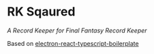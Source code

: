 # RK Sqaured

_A Record Keeper for Final Fantasy Record Keeper_

Based on [electron-react-typescript-boilerplate](https://github.com/iRath96/electron-react-typescript-boilerplate)